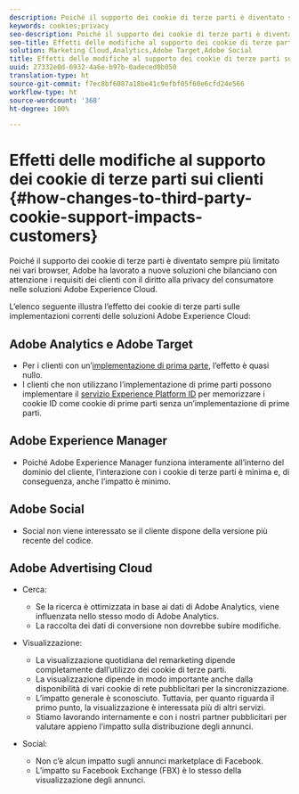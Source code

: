 ```yaml
---
description: Poiché il supporto dei cookie di terze parti è diventato sempre più limitato nei vari browser, Adobe ha lavorato a nuove soluzioni che bilanciano con attenzione i requisiti dei clienti con il diritto alla privacy del consumatore nelle soluzioni Adobe Experience Cloud.
keywords: cookies;privacy
seo-description: Poiché il supporto dei cookie di terze parti è diventato sempre più limitato nei vari browser, Adobe ha lavorato a nuove soluzioni che bilanciano con attenzione i requisiti dei clienti con il diritto alla privacy del consumatore nelle soluzioni Adobe Experience Cloud.
seo-title: Effetti delle modifiche al supporto dei cookie di terze parti sui clienti
solution: Marketing Cloud,Analytics,Adobe Target,Adobe Social
title: Effetti delle modifiche al supporto dei cookie di terze parti sui clienti
uuid: 27332e0d-6932-4a6e-b97b-0adeced0b050
translation-type: ht
source-git-commit: f7ec8bf6087a18be41c9efbf05f60e6cfd24e566
workflow-type: ht
source-wordcount: '368'
ht-degree: 100%

---
```



# Effetti delle modifiche al supporto dei cookie di terze parti sui clienti {#how-changes-to-third-party-cookie-support-impacts-customers}

Poiché il supporto dei cookie di terze parti è diventato sempre più limitato nei vari browser, Adobe ha lavorato a nuove soluzioni che bilanciano con attenzione i requisiti dei clienti con il diritto alla privacy del consumatore nelle soluzioni Adobe Experience Cloud.

L’elenco seguente illustra l’effetto dei cookie di terze parti sulle implementazioni correnti delle soluzioni Adobe Experience Cloud:

## Adobe Analytics e Adobe Target

* Per i clienti con un’[implementazione di prima parte](/help/interface/cookies/cookies-first-party.md), l’effetto è quasi nullo.
* I clienti che non utilizzano l’implementazione di prime parti possono implementare il [servizio Experience Platform ID](https://docs.adobe.com/content/help/en/id-service/using/implementation-guides/implementation-guides.html) per memorizzare i cookie ID come cookie di prime parti senza un’implementazione di prime parti.

## Adobe Experience Manager

* Poiché Adobe Experience Manager funziona interamente all’interno del dominio del cliente, l’interazione con i cookie di terze parti è minima e, di conseguenza, anche l’impatto è minimo.

## Adobe Social

* Social non viene interessato se il cliente dispone della versione più recente del codice.

## Adobe Advertising Cloud

* Cerca:

   * Se la ricerca è ottimizzata in base ai dati di Adobe Analytics, viene influenzata nello stesso modo di Adobe Analytics.
   * La raccolta dei dati di conversione non dovrebbe subire modifiche.

* Visualizzazione:

   * La visualizzazione quotidiana del remarketing dipende completamente dall’utilizzo dei cookie di terze parti.
   * La visualizzazione dipende in modo importante anche dalla disponibilità di vari cookie di rete pubblicitari per la sincronizzazione.
   * L’impatto generale è sconosciuto. Tuttavia, per quanto riguarda il primo punto, la visualizzazione è interessata più di altri servizi.
   * Stiamo lavorando internamente e con i nostri partner pubblicitari per valutare appieno l’impatto sulla distribuzione degli annunci.

* Social:

   * Non c’è alcun impatto sugli annunci marketplace di Facebook.
   * L’impatto su Facebook Exchange (FBX) è lo stesso della visualizzazione degli annunci.
